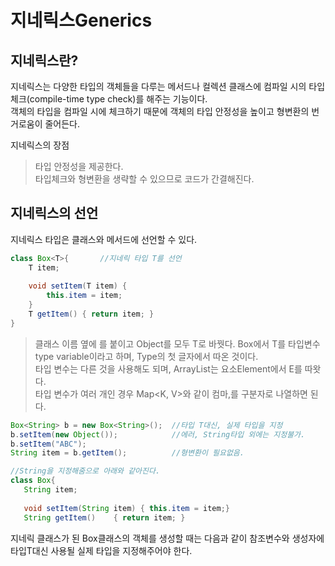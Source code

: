 # 지네릭스Generics
## 지네릭스란?
지네릭스는 다양한 타입의 객체들을 다루는 메서드나 컬렉션 클래스에 컴파일 시의 타입체크(compile-time type check)를 해주는 기능이다.     
객체의 타입을 컴파일 시에 체크하기 때문에 객체의 타입 안정성을 높이고 형변환의 번거로움이 줄어든다.     


지네릭스의 장점
> 타입 안정성을 제공한다.      
> 타입체크와 형변환을 생략할 수 있으므로 코드가 간결해진다.    

## 지네릭스의 선언
지네릭스 타입은 클래스와 메서드에 선언할 수 있다.
```java
class Box<T>{		//지네릭 타입 T를 선언
	T item;
	
	void setItem(T item) {
		this.item = item;
	}
	T getItem() { return item; }
}
```
> 클래스 이름 옆에 <T>를 붙이고 Object를 모두 T로 바꿧다.
 Box<T>에서 T를 타입변수type variable이라고 하며, Type의 첫 글자에서 따온 것이다.      
 타입 변수는 다른 것을 사용해도 되며, ArrayList<E>는 요소Element에서 E를 따왓다.    
 타입 변수가 여러 개인 경우 Map<K, V>와 같이 컴마,를 구분자로 나열하면 된다.     
 
 ```java
Box<String> b = new Box<String>();	//타입 T대신, 실제 타입을 지정
b.setItem(new Object());		    //에러, String타입 외에는 지정불가.
b.setItem("ABC");
String item = b.getItem();		    //형변환이 필요없음.

//String을 지정해줌으로 아래와 같아진다.
class Box{
    String item;
    
    void setItem(String item) { this.item = item;}
    String getItem()    { return item; }
```
지네릭 클래스가 된 Box클래스의 객체를 생성할 때는 다음과 같이 참조변수와 생성자에 타입T대신 사용될 실제 타입을 지정해주어야 한다.   
